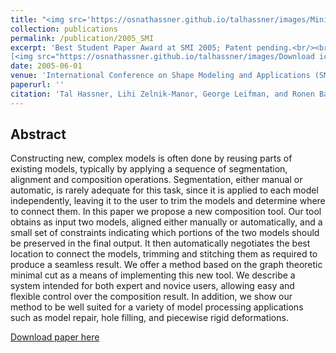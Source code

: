 ```yaml
---
title: "<img src='https://osnathassner.github.io/talhassner/images/Minimal Cut Model Composition - Icon.jpg' width='80'> Minimal-Cut Model Composition"
collection: publications
permalink: /publication/2005_SMI
excerpt: 'Best Student Paper Award at SMI 2005; Patent pending.<br/><br/>
[<img src="https://osnathassner.github.io/talhassner/images/Download icon.jpg" height="40" width="40"> Download paper](https://osnathassner.github.io/talhassner/files/SMI05_MinCutModelComposition.pdf) '
date: 2005-06-01
venue: 'International Conference on Shape Modeling and Applications (SMI), Boston'
paperurl: ''
citation: 'Tal Hassner, Lihi Zelnik-Manor, George Leifman, and Ronen Basri. (2005). &quot;Minimal-Cut Model Composition.&quot; <i>International Conference on Shape Modeling and Applications (SMI), Boston</i>.'
---
```


Abstract
------
Constructing new, complex models is often done by reusing parts of existing models, typically by applying a sequence of segmentation, alignment and composition operations. Segmentation, either manual or automatic, is rarely adequate for this task, since it is applied to each model independently, leaving it to the user to trim the models and determine where to connect them. In this paper we propose a new composition tool. Our tool obtains as input two models, aligned either manually or automatically, and a small set of constraints indicating which portions of the two models should be preserved in the final output. It then automatically negotiates the best location to connect the models, trimming and stitching them as required to produce a seamless result. We offer a method based on the graph theoretic minimal cut as a means of implementing this new tool. We describe a system intended for both expert and novice users, allowing easy and flexible control over the composition result. In addition, we show our method to be well suited for a variety of model processing applications such as model repair, hole filling, and piecewise rigid deformations.

[Download paper here](https://osnathassner.github.io/talhassner/files/SMI05_MinCutModelComposition.pdf)


